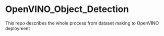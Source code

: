 # OpenVINO_Object_Detection
This repo describes the whole process from dataset making to OpenVINO deployment
